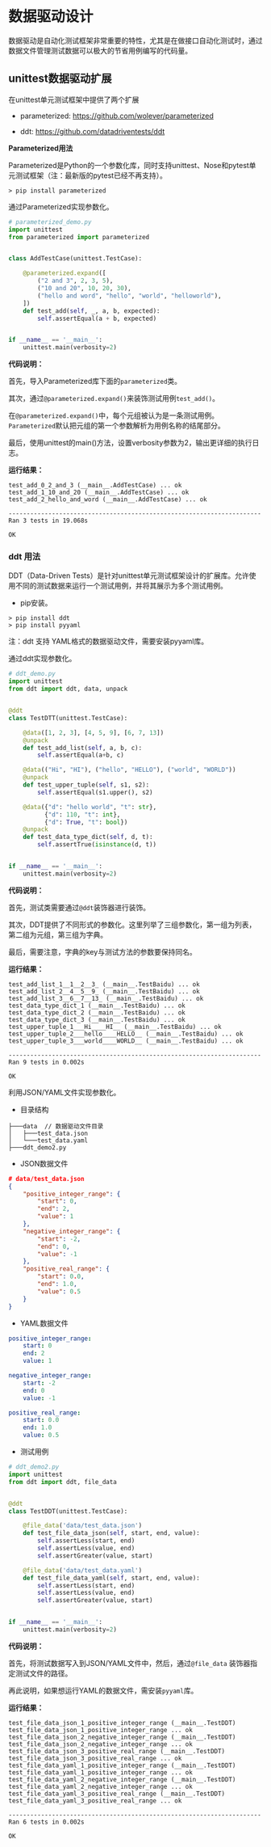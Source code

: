 # 数据驱动设计

数据驱动是自动化测试框架非常重要的特性，尤其是在做接口自动化测试时，通过数据文件管理测试数据可以极大的节省用例编写的代码量。

## unittest数据驱动扩展

在unittest单元测试框架中提供了两个扩展

* parameterized: https://github.com/wolever/parameterized

* ddt: https://github.com/datadriventests/ddt


__Parameterized用法__

Parameterized是Python的一个参数化库，同时支持unittest、Nose和pytest单元测试框架（注：最新版的pytest已经不再支持）。

```shell
> pip install parameterized
```

通过Parameterized实现参数化。

```py
# parameterized_demo.py
import unittest
from parameterized import parameterized


class AddTestCase(unittest.TestCase):

    @parameterized.expand([
        ("2 and 3", 2, 3, 5),
        ("10 and 20", 10, 20, 30),
        ("hello and word", "hello", "world", "helloworld"),
    ])
    def test_add(self, _, a, b, expected):
        self.assertEqual(a + b, expected)


if __name__ == '__main__':
    unittest.main(verbosity=2)
```

__代码说明：__

首先，导入Parameterized库下面的`parameterized`类。

其次，通过`@parameterized.expand()`来装饰测试用例`test_add()`。

在`@parameterized.expand()`中，每个元组被认为是一条测试用例。`Parameterized`默认把元组的第一个参数解析为用例名称的结尾部分。

最后，使用unittest的main()方法，设置verbosity参数为2，输出更详细的执行日志。

__运行结果：__

```shell
test_add_0_2_and_3 (__main__.AddTestCase) ... ok
test_add_1_10_and_20 (__main__.AddTestCase) ... ok
test_add_2_hello_and_word (__main__.AddTestCase) ... ok

----------------------------------------------------------------------
Ran 3 tests in 19.068s

OK
```

### ddt 用法

DDT（Data-Driven Tests）是针对unittest单元测试框架设计的扩展库。允许使用不同的测试数据来运行一个测试用例，并将其展示为多个测试用例。

* pip安装。

```shell
> pip install ddt
> pip install pyyaml
```
注：ddt 支持 YAML格式的数据驱动文件，需要安装pyyaml库。

通过ddt实现参数化。

```py
# ddt_demo.py
import unittest
from ddt import ddt, data, unpack


@ddt
class TestDTT(unittest.TestCase):

    @data([1, 2, 3], [4, 5, 9], [6, 7, 13])
    @unpack
    def test_add_list(self, a, b, c):
        self.assertEqual(a+b, c)

    @data(("Hi", "HI"), ("hello", "HELLO"), ("world", "WORLD"))
    @unpack
    def test_upper_tuple(self, s1, s2):
        self.assertEqual(s1.upper(), s2)

    @data({"d": "hello world", "t": str},
          {"d": 110, "t": int},
          {"d": True, "t": bool})
    @unpack
    def test_data_type_dict(self, d, t):
        self.assertTrue(isinstance(d, t))


if __name__ == '__main__':
    unittest.main(verbosity=2)
```

__代码说明：__

首先，测试类需要通过`@ddt`装饰器进行装饰。

其次，DDT提供了不同形式的参数化。这里列举了三组参数化，第一组为列表，第二组为元组，第三组为字典。

最后，需要注意，字典的key与测试方法的参数要保持同名。

__运行结果：__

```shell
test_add_list_1__1__2__3_ (__main__.TestBaidu) ... ok
test_add_list_2__4__5__9_ (__main__.TestBaidu) ... ok
test_add_list_3__6__7__13_ (__main__.TestBaidu) ... ok
test_data_type_dict_1 (__main__.TestBaidu) ... ok
test_data_type_dict_2 (__main__.TestBaidu) ... ok
test_data_type_dict_3 (__main__.TestBaidu) ... ok
test_upper_tuple_1___Hi____HI__ (__main__.TestBaidu) ... ok
test_upper_tuple_2___hello____HELLO__ (__main__.TestBaidu) ... ok
test_upper_tuple_3___world____WORLD__ (__main__.TestBaidu) ... ok

----------------------------------------------------------------------
Ran 9 tests in 0.002s

OK
```

利用JSON/YAML文件实现参数化。

* 目录结构

```tree
├───data  // 数据驱动文件目录
│   ├───test_data.json
│   └───test_data.yaml
├───ddt_demo2.py
```

* JSON数据文件

```json
# data/test_data.json
{
    "positive_integer_range": {
        "start": 0,
        "end": 2,
        "value": 1
    },
    "negative_integer_range": {
        "start": -2,
        "end": 0,
        "value": -1
    },
    "positive_real_range": {
        "start": 0.0,
        "end": 1.0,
        "value": 0.5
    }
}
```

* YAML数据文件

```yaml
positive_integer_range:
    start: 0
    end: 2
    value: 1

negative_integer_range:
    start: -2
    end: 0
    value: -1

positive_real_range:
    start: 0.0
    end: 1.0
    value: 0.5
```

* 测试用例

```py
# ddt_demo2.py
import unittest
from ddt import ddt, file_data


@ddt
class TestDDT(unittest.TestCase):

    @file_data('data/test_data.json')
    def test_file_data_json(self, start, end, value):
        self.assertLess(start, end)
        self.assertLess(value, end)
        self.assertGreater(value, start)

    @file_data('data/test_data.yaml')
    def test_file_data_yaml(self, start, end, value):
        self.assertLess(start, end)
        self.assertLess(value, end)
        self.assertGreater(value, start)


if __name__ == '__main__':
    unittest.main(verbosity=2)
```

__代码说明：__

首先，将测试数据写入到JSON/YAML文件中，然后，通过`@file_data` 装饰器指定测试文件的路径。

再此说明，如果想运行YAML的数据文件，需安装`pyyaml`库。

__运行结果：__

```shell
test_file_data_json_1_positive_integer_range (__main__.TestDDT)
test_file_data_json_1_positive_integer_range ... ok
test_file_data_json_2_negative_integer_range (__main__.TestDDT)
test_file_data_json_2_negative_integer_range ... ok
test_file_data_json_3_positive_real_range (__main__.TestDDT)
test_file_data_json_3_positive_real_range ... ok
test_file_data_yaml_1_positive_integer_range (__main__.TestDDT)
test_file_data_yaml_1_positive_integer_range ... ok
test_file_data_yaml_2_negative_integer_range (__main__.TestDDT)
test_file_data_yaml_2_negative_integer_range ... ok
test_file_data_yaml_3_positive_real_range (__main__.TestDDT)
test_file_data_yaml_3_positive_real_range ... ok

----------------------------------------------------------------------
Ran 6 tests in 0.002s

OK
```

